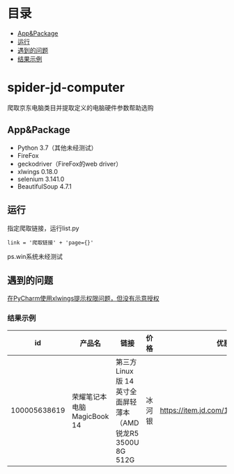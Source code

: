 # 目录
* [App&Package](#App&Package)
* [运行](#运行)
* [遇到的问题](#遇到的问题)
* [结果示例](#结果示例)

# spider-jd-computer
爬取京东电脑类目并提取定义的电脑硬件参数帮助选购

## App&Package
- Python 3.7（其他未经测试）
- FireFox
- geckodriver（FireFox的web driver）
- xlwings 0.18.0
- selenium 3.141.0
- BeautifulSoup 4.7.1

## 运行
指定爬取链接，运行list.py
```
link = '爬取链接' + 'page={}'
```

ps.win系统未经测试

## 遇到的问题
[在PyCharm使用xlwings提示权限问题，但没有示意授权](https://github.com/xlwings/xlwings/issues/1146)


### 结果示例
id | 产品名 | 链接 | 价格 | 优惠券 | 折扣价 | CPU | 硬盘 | 内存 | 显卡 | 显存 | 重量 | 色域 | 刷新率
---|---|---|---|---|---|---|---|---|---|---|---|---|---
100005638619 | 荣耀笔记本电脑MagicBook 14 | 第三方Linux版 14英寸全面屏轻薄本（AMD锐龙R5 3500U 8G 512G | 冰河银 | https://item.jd.com/100005638619.html | 3099 | 无 | 3099 | 锐龙 5 | 512GB SSD | 8GB | AMD R5 | 共享系统内存（集成） | 2.01kg | 其他 | 无